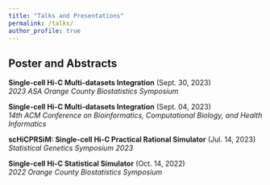 ```yaml
---
title: "Talks and Presentations"
permalink: /talks/
author_profile: true
---
```


Poster and Abstracts
------

**Single-cell Hi-C Multi-datasets Integration** (Sept. 30, 2023)  
  *2023 ASA Orange County Biostatistics Symposium*  
  
**Single-cell Hi-C Multi-datasets Integration**	(Sept. 04, 2023)  
  *14th ACM Conference on Bioinformatics, Computational Biology, and Health Informatics*  
  
**scHiCPRSiM: Single-cell Hi-C Practical Rational Simulator**	(Jul. 14, 2023)  
  *Statistical Genetics Symposium 2023*  
  
**Single-cell Hi-C Statistical Simulator** (Oct. 14, 2022)  
  *2022 Orange County Biostatistics Symposium*  

